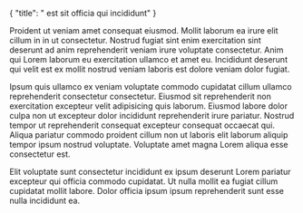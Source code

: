 {
  "title": " est sit officia qui incididunt"
}

Proident ut veniam amet consequat eiusmod. Mollit laborum ea irure elit cillum in in ut consectetur. Nostrud fugiat sint enim exercitation sint deserunt ad anim reprehenderit veniam irure voluptate consectetur. Anim qui Lorem laborum eu exercitation ullamco et amet eu. Incididunt deserunt qui velit est ex mollit nostrud veniam laboris est dolore veniam dolor fugiat.

Ipsum quis ullamco ex veniam voluptate commodo cupidatat cillum ullamco reprehenderit consectetur consectetur. Eiusmod sit reprehenderit non exercitation excepteur velit adipisicing quis laborum. Eiusmod labore dolor culpa non ut excepteur dolor incididunt reprehenderit irure pariatur. Nostrud tempor ut reprehenderit consequat excepteur consequat occaecat qui. Aliqua pariatur commodo proident cillum non ut laboris elit laborum aliquip tempor ipsum nostrud voluptate. Voluptate amet magna Lorem aliqua esse consectetur est.

Elit voluptate sunt consectetur incididunt ex ipsum deserunt Lorem pariatur excepteur qui officia commodo cupidatat. Ut nulla mollit ea fugiat cillum cupidatat mollit labore. Dolor officia ipsum ipsum reprehenderit sunt esse nulla incididunt ea.